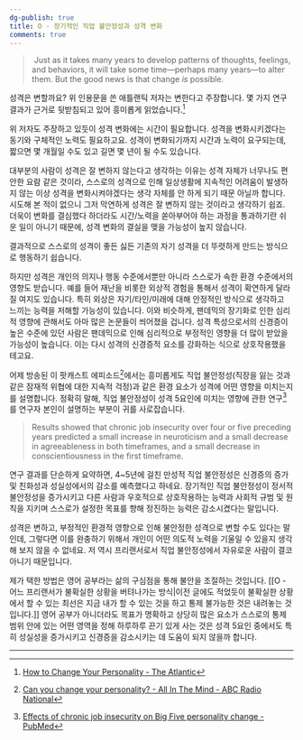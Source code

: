 ```yaml
---
dg-publish: true
title: O - 장기적인 직업 불안정성과 성격 변화
comments: true
---
```


> Just as it takes many years to develop patterns of thoughts, feelings, and behaviors, it will take some time—perhaps many years—to alter them. But the good news is that change _is_ possible.

성격은 변할까요? 위 인용문을 쓴 애틀랜틱 저자는 변한다고 주장합니다. 몇 가지 연구 결과가 근거로 뒷받침되고 있어 흥미롭게 읽었습니다.[^1]

위 저자도 주장하고 있듯이 성격 변화에는 시간이 필요합니다. 성격을 변화시키겠다는 동기와 구체적인 노력도 필요하고요. 성격이 변화되기까지 시간과 노력이 요구되는데, 짧으면 몇 개월일 수도 있고 길면 몇 년이 될 수도 있습니다. 

대부분의 사람이 성격은 잘 변하지 않는다고 생각하는 이유는 성격 자체가 너무나도 편안한 요람 같은 것이라, 스스로의 성격으로 인해 일상생활에 지속적인 어려움이 발생하지 않는 이상 성격을 변화시켜야겠다는 생각 자체를 안 하게 되기 때문 아닐까 합니다. 시도해 본 적이 없으니 그저 막연하게 성격은 잘 변하지 않는 것이라고 생각하기 쉽죠. 더욱이 변화를 결심했다 하더라도 시간/노력을 쏟아부어야 하는 과정을 통과하기란 쉬운 일이 아니기 때문에, 성격 변화의 결실을 맺을 가능성이 높지 않습니다.

결과적으로 스스로의 성격이 좋든 싫든 기존의 자기 성격을 더 뚜렷하게 만드는 방식으로 행동하기 쉽습니다.

하지만 성격은 개인의 의지나 행동 수준에서뿐만 아니라 스스로가 속한 환경 수준에서의 영향도 받습니다. 예를 들어 재난을 비롯한 외상적 경험을 통해서 성격이 확연하게 달라질 여지도 있습니다. 특히 외상은 자기/타인/미래에 대해 안정적인 방식으로 생각하고 느끼는 능력을 저해할 가능성이 있습니다. 이와 비슷하게, 팬데믹의 장기화로 인한 심리적 영향에 관해서도 아마 많은 논문들이 씌어졌을 겁니다. 성격 특성으로서의 신경증이 높은 수준에 있던 사람은 팬데믹으로 인해 심리적으로 부정적인 영향을 더 많이 받았을 가능성이 높습니다. 이는 다시 성격의 신경증적 요소를 강화하는 식으로 상호작용했을 테고요. 

어제 방송된 이 팟캐스트 에피소드[^2]에서는 흥미롭게도 직업 불안정성(직장을 잃는 것과 같은 잠재적 위협에 대한 지속적 걱정)과 같은 환경 요소가 성격에 어떤 영향을 미치는지를 설명합니다. 정확히 말해, 직업 불안정성이 성격 5요인에 미치는 영향에 관한 연구[^3]를 연구자 본인이 설명하는 부분이 귀를 사로잡습니다.

>Results showed that chronic job insecurity over four or five preceding years predicted a small increase in neuroticism and a small decrease in agreeableness in both timeframes, and a small decrease in conscientiousness in the first timeframe.

연구 결과를 단순하게 요약하면, 4~5년에 걸친 만성적 직업 불안정성은 신경증의 증가 및 친화성과 성실성에서의 감소를 예측했다고 하네요. 장기적인 직업 불안정성이 정서적 불안정성을 증가시키고 다른 사람과 우호적으로 상호작용하는 능력과 사회적 규범 및 원칙을 지키며 스스로가 설정한 목표를 향해 정진하는 능력은 감소시켰다는 말입니다. 

성격은 변하고, 부정적인 환경적 영향으로 인해 불안정한 성격으로 변할 수도 있다는 말인데, 그렇다면 이를 완충하기 위해서 개인이 어떤 의도적 노력을 기울일 수 있을지 생각해 보지 않을 수 없네요. 저 역시 프리랜서로서 직업 불안정성에서 자유로운 사람이 결코 아니기 때문입니다. 

제가 택한 방법은 영어 공부라는 삶의 구심점을 통해 불안을 조절하는 것입니다. [[O - 어느 프리랜서가 불확실한 상황을 버텨나가는 방식|이전 글에도 적었듯이 불확실한 상황에서 할 수 있는 최선은 지금 내가 할 수 있는 것을 하고 통제 불가능한 것은 내려놓는 것입니다.]] 영어 공부가 아니더라도 목표가 명확하고 상당히 많은 요소가 스스로의 통제 범위 안에 있는 어떤 영역을 정해 하루하루 끈기 있게 사는 것은 성격 5요인 중에서도 특히 성실성을 증가시키고 신경증을 감소시키는 데 도움이 되지 않을까 합니다. 



---
[^1]: [How to Change Your Personality - The Atlantic](https://www.theatlantic.com/health/archive/2016/07/can-personality-be-changed/492956/)
[^2]: [Can you change your personality? - All In The Mind - ABC Radio National](https://www.abc.net.au/radionational/programs/allinthemind/can-you-change-your-personality/13888958)
[^3]: [Effects of chronic job insecurity on Big Five personality change - PubMed](https://pubmed.ncbi.nlm.nih.gov/32091228/)



